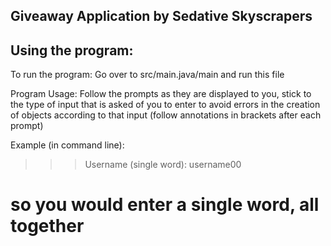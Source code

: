 ## Giveaway Application by Sedative Skyscrapers

## Using the program:
	
To run the program:
	Go over to src/main.java/main and run this file

Program Usage:
	Follow the prompts as they are displayed to you, stick to the type of input that is asked of you to enter to avoid errors in the creation of objects according to that input (follow annotations in brackets after each prompt)

Example (in command line):
>>> Username (single word): username00
# so you would enter a single word, all together
